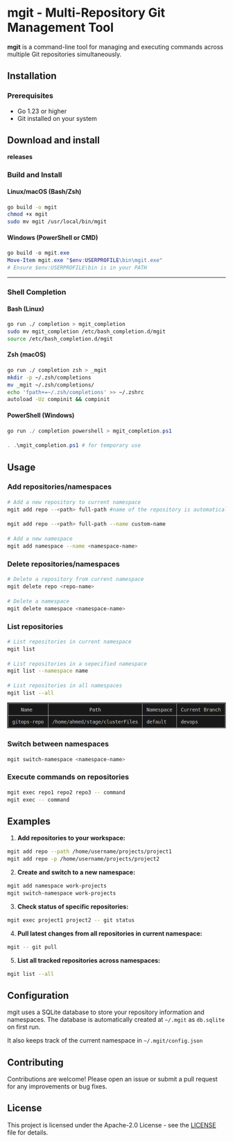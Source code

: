 # mgit - Multi-Repository Git Management Tool


**mgit** is a command-line tool for managing and executing commands across multiple Git repositories simultaneously.

## Installation

### Prerequisites
- Go 1.23 or higher
- Git installed on your system


## Download and install
**releases**

### Build and Install

#### Linux/macOS (Bash/Zsh)

```bash
go build -o mgit
chmod +x mgit
sudo mv mgit /usr/local/bin/mgit
```

#### Windows (PowerShell or CMD)

```powershell
go build -o mgit.exe
Move-Item mgit.exe "$env:USERPROFILE\bin\mgit.exe"
# Ensure $env:USERPROFILE\bin is in your PATH
```

---

### Shell Completion

#### Bash (Linux)

```bash
go run ./ completion > mgit_completion
sudo mv mgit_completion /etc/bash_completion.d/mgit
source /etc/bash_completion.d/mgit
```

#### Zsh (macOS)

```bash
go run ./ completion zsh > _mgit
mkdir -p ~/.zsh/completions
mv _mgit ~/.zsh/completions/
echo 'fpath+=~/.zsh/completions' >> ~/.zshrc
autoload -Uz compinit && compinit
```

#### PowerShell (Windows)

```powershell
go run ./ completion powershell > mgit_completion.ps1

. .\mgit_completion.ps1 # for temporary use 
```


## Usage

### Add repositories/namespaces
```bash
# Add a new repository to current namespace
mgit add repo --<path> full-path #name of the repository is automatically sourced from the end of the path

mgit add repo --<path> full-path --name custom-name

# Add a new namespace
mgit add namespace --name <namespace-name>
```

### Delete repositories/namespaces
```bash
# Delete a repository from current namespace
mgit delete repo <repo-name>

# Delete a namespace
mgit delete namespace <namespace-name>
```

### List repositories
```bash
# List repositories in current namespace
mgit list

# List repositories in a sepecified namespace
mgit list --namespace name

# List repositories in all namespaces
mgit list --all
```
![list preview](https://github.com/genocem/mgit/blob/main/image.png)

### Switch between namespaces
```bash
mgit switch-namespace <namespace-name>
```

### Execute commands on repositories
```bash
mgit exec repo1 repo2 repo3 -- command
mgit exec -- command
```


## Examples

1. **Add repositories to your workspace:**
```bash
mgit add repo --path /home/username/projects/project1
mgit add repo -p /home/username/projects/project2
```

2. **Create and switch to a new namespace:**
```bash
mgit add namespace work-projects
mgit switch-namespace work-projects
```

3. **Check status of specific repositories:**
```bash
mgit exec project1 project2 -- git status
```

4. **Pull latest changes from all repositories in current namespace:**
```bash
mgit -- git pull
```

5. **List all tracked repositories across namespaces:**
```bash
mgit list --all
```

## Configuration

mgit uses a SQLite database to store your repository information and namespaces. The database is automatically created at `~/.mgit` as `db.sqlite` on first run. 

It also keeps track of the current namespace in `~/.mgit/config.json`



## Contributing

Contributions are welcome! Please open an issue or submit a pull request for any improvements or bug fixes.

## License

This project is licensed under the Apache-2.0 License - see the [LICENSE](LICENSE) file for details.